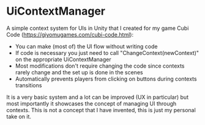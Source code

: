 # UiContextManager

A simple context system for UIs in Unity that I created for my game Cubi Code (https://giyomugames.com/cubi-code.html):
- You can make (most of) the UI flow without writing code
- If code is necessary you just need to call "ChangeContext(newContext)" on the appropriate UiContextManager
- Most modifications don't require changing the code since contexts rarely change and the set up is done in the scenes
- Automatically prevents players from clicking on buttons during contexts transitions

It is a very basic system and a lot can be improved (UX in particular) but most importantly it showcases the concept of managing UI through contexts. This is not a concept that I have invented, this is just my personal take on it.